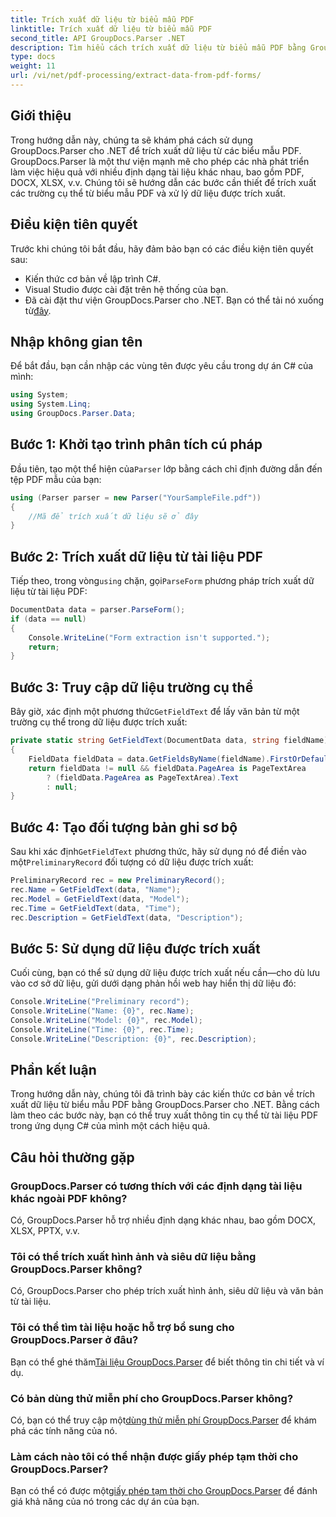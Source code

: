 ```yaml
---
title: Trích xuất dữ liệu từ biểu mẫu PDF
linktitle: Trích xuất dữ liệu từ biểu mẫu PDF
second_title: API GroupDocs.Parser .NET
description: Tìm hiểu cách trích xuất dữ liệu từ biểu mẫu PDF bằng GroupDocs.Parser cho .NET. Hướng dẫn từng bước với các ví dụ về mã và Câu hỏi thường gặp.
type: docs
weight: 11
url: /vi/net/pdf-processing/extract-data-from-pdf-forms/
---
```

## Giới thiệu
Trong hướng dẫn này, chúng ta sẽ khám phá cách sử dụng GroupDocs.Parser cho .NET để trích xuất dữ liệu từ các biểu mẫu PDF. GroupDocs.Parser là một thư viện mạnh mẽ cho phép các nhà phát triển làm việc hiệu quả với nhiều định dạng tài liệu khác nhau, bao gồm PDF, DOCX, XLSX, v.v. Chúng tôi sẽ hướng dẫn các bước cần thiết để trích xuất các trường cụ thể từ biểu mẫu PDF và xử lý dữ liệu được trích xuất.
## Điều kiện tiên quyết
Trước khi chúng tôi bắt đầu, hãy đảm bảo bạn có các điều kiện tiên quyết sau:
- Kiến thức cơ bản về lập trình C#.
- Visual Studio được cài đặt trên hệ thống của bạn.
- Đã cài đặt thư viện GroupDocs.Parser cho .NET. Bạn có thể tải nó xuống từ[đây](https://releases.groupdocs.com/parser/net/).

## Nhập không gian tên
Để bắt đầu, bạn cần nhập các vùng tên được yêu cầu trong dự án C# của mình:
```csharp
using System;
using System.Linq;
using GroupDocs.Parser.Data;
```
## Bước 1: Khởi tạo trình phân tích cú pháp
 Đầu tiên, tạo một thể hiện của`Parser` lớp bằng cách chỉ định đường dẫn đến tệp PDF mẫu của bạn:
```csharp
using (Parser parser = new Parser("YourSampleFile.pdf"))
{
    //Mã để trích xuất dữ liệu sẽ ở đây
}
```
## Bước 2: Trích xuất dữ liệu từ tài liệu PDF
 Tiếp theo, trong vòng`using` chặn, gọi`ParseForm` phương pháp trích xuất dữ liệu từ tài liệu PDF:
```csharp
DocumentData data = parser.ParseForm();
if (data == null)
{
    Console.WriteLine("Form extraction isn't supported.");
    return;
}
```
## Bước 3: Truy cập dữ liệu trường cụ thể
 Bây giờ, xác định một phương thức`GetFieldText` để lấy văn bản từ một trường cụ thể trong dữ liệu được trích xuất:
```csharp
private static string GetFieldText(DocumentData data, string fieldName)
{
    FieldData fieldData = data.GetFieldsByName(fieldName).FirstOrDefault();
    return fieldData != null && fieldData.PageArea is PageTextArea
        ? (fieldData.PageArea as PageTextArea).Text
        : null;
}
```
## Bước 4: Tạo đối tượng bản ghi sơ bộ
 Sau khi xác định`GetFieldText` phương thức, hãy sử dụng nó để điền vào một`PreliminaryRecord` đối tượng có dữ liệu được trích xuất:
```csharp
PreliminaryRecord rec = new PreliminaryRecord();
rec.Name = GetFieldText(data, "Name");
rec.Model = GetFieldText(data, "Model");
rec.Time = GetFieldText(data, "Time");
rec.Description = GetFieldText(data, "Description");
```
## Bước 5: Sử dụng dữ liệu được trích xuất
Cuối cùng, bạn có thể sử dụng dữ liệu được trích xuất nếu cần—cho dù lưu vào cơ sở dữ liệu, gửi dưới dạng phản hồi web hay hiển thị dữ liệu đó:
```csharp
Console.WriteLine("Preliminary record");
Console.WriteLine("Name: {0}", rec.Name);
Console.WriteLine("Model: {0}", rec.Model);
Console.WriteLine("Time: {0}", rec.Time);
Console.WriteLine("Description: {0}", rec.Description);
```

## Phần kết luận
Trong hướng dẫn này, chúng tôi đã trình bày các kiến thức cơ bản về trích xuất dữ liệu từ biểu mẫu PDF bằng GroupDocs.Parser cho .NET. Bằng cách làm theo các bước này, bạn có thể truy xuất thông tin cụ thể từ tài liệu PDF trong ứng dụng C# của mình một cách hiệu quả.

## Câu hỏi thường gặp
### GroupDocs.Parser có tương thích với các định dạng tài liệu khác ngoài PDF không?
Có, GroupDocs.Parser hỗ trợ nhiều định dạng khác nhau, bao gồm DOCX, XLSX, PPTX, v.v.
### Tôi có thể trích xuất hình ảnh và siêu dữ liệu bằng GroupDocs.Parser không?
Có, GroupDocs.Parser cho phép trích xuất hình ảnh, siêu dữ liệu và văn bản từ tài liệu.
### Tôi có thể tìm tài liệu hoặc hỗ trợ bổ sung cho GroupDocs.Parser ở đâu?
 Bạn có thể ghé thăm[Tài liệu GroupDocs.Parser](https://reference.groupdocs.com/parser/net/) để biết thông tin chi tiết và ví dụ.
### Có bản dùng thử miễn phí cho GroupDocs.Parser không?
 Có, bạn có thể truy cập một[dùng thử miễn phí GroupDocs.Parser](https://releases.groupdocs.com/) để khám phá các tính năng của nó.
### Làm cách nào tôi có thể nhận được giấy phép tạm thời cho GroupDocs.Parser?
 Bạn có thể có được một[giấy phép tạm thời cho GroupDocs.Parser](https://purchase.groupdocs.com/temporary-license/) để đánh giá khả năng của nó trong các dự án của bạn.